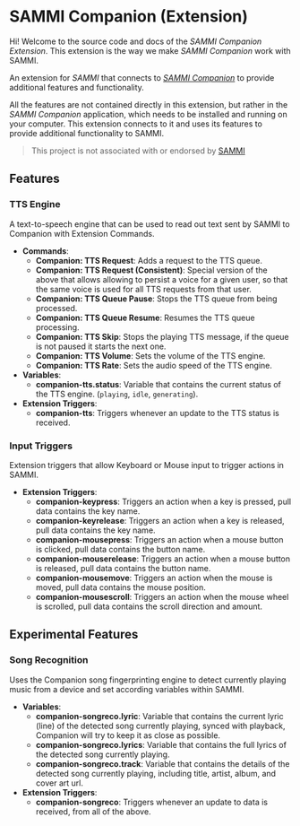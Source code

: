 # SAMMI Companion (Extension)

Hi!
Welcome to the source code and docs of the _SAMMI Companion Extension_. This extension is the way we make _SAMMI Companion_ work with SAMMI.

An extension for _SAMMI_ that connects to [_SAMMI Companion_](https://github.com/spacedock-zero/SAMMI-Companion_pre/releases) to provide additional features and functionality.

All the features are not contained directly in this extension, but rather in the _SAMMI Companion_ application, which needs to be installed and running on your computer. This extension connects to it and uses its features to provide additional functionality to SAMMI.

> This project is not associated with or endorsed by [SAMMI](https://sammi.solutions/)

## Features
### **TTS Engine**
A text-to-speech engine that can be used to read out text sent by SAMMI to Companion with Extension Commands.

- **Commands**:
  - **Companion: TTS Request**: Adds a request to the TTS queue.
  - **Companion: TTS Request (Consistent)**: Special version of the above that allows allowing to persist a voice for a given user, so that the same voice is used for all TTS requests from that user.
  - **Companion: TTS Queue Pause**: Stops the TTS queue from being processed.
  - **Companion: TTS Queue Resume**: Resumes the TTS queue processing.
  - **Companion: TTS Skip**: Stops the playing TTS message, if the queue is not paused it starts the next one.
  - **Companion: TTS Volume**: Sets the volume of the TTS engine.
  - **Companion: TTS Rate**: Sets the audio speed of the TTS engine.
- **Variables**:
  - **companion-tts.status**: Variable that contains the current status of the TTS engine. (`playing`, `idle`, `generating`).
- **Extension Triggers**:
  - **companion-tts**: Triggers whenever an update to the TTS status is received.

### **Input Triggers**
Extension triggers that allow Keyboard or Mouse input to trigger actions in SAMMI.
- **Extension Triggers**:
  - **companion-keypress**: Triggers an action when a key is pressed, pull data contains the key name.
  - **companion-keyrelease**: Triggers an action when a key is released, pull data contains the key name.
  - **companion-mousepress**: Triggers an action when a mouse button is clicked, pull data contains the button name.
  - **companion-mouserelease**: Triggers an action when a mouse button is released, pull data contains the button name.
  - **companion-mousemove**: Triggers an action when the mouse is moved, pull data contains the mouse position.
  - **companion-mousescroll**: Triggers an action when the mouse wheel is scrolled, pull data contains the scroll direction and amount.

## Experimental Features

### **Song Recognition**
Uses the Companion song fingerprinting engine to detect currently playing music from a device and set according variables within SAMMI.
- **Variables**:
  - **companion-songreco.lyric**: Variable that contains the current lyric (line) of the detected song currently playing, synced with playback, Companion will try to keep it as close as possible.
  - **companion-songreco.lyrics**: Variable that contains the full lyrics of the detected song currently playing.
  - **companion-songreco.track**: Variable that contains the details of the detected song currently playing, including title, artist, album, and cover art url.
- **Extension Triggers**:
  - **companion-songreco**: Triggers whenever an update to data is received, from all of the above.